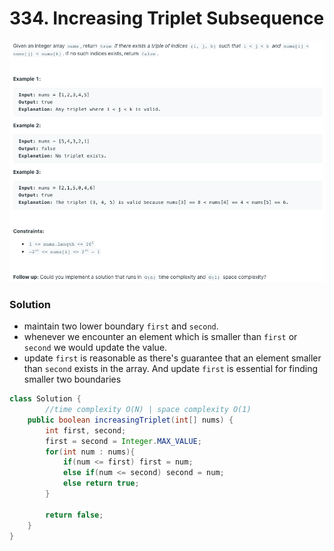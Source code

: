 # 334. Increasing Triplet Subsequence

![334%20Increasing%20Triplet%20Subsequence%2057c44f9293184c0183269e1147f041d2/Screenshot_2020-12-18_at_17.11.13.png](334%20Increasing%20Triplet%20Subsequence%2057c44f9293184c0183269e1147f041d2/Screenshot_2020-12-18_at_17.11.13.png)

### Solution

- maintain two lower  boundary `first`  and `second`.
- whenever we encounter an element which is smaller than `first` or `second` we would update the value.
- update `first`  is reasonable as there's guarantee that an element smaller than `second` exists in the array. And update `first` is essential for finding smaller two boundaries

```java
class Solution {
		//time complexity O(N) | space complexity O(1)
    public boolean increasingTriplet(int[] nums) {
        int first, second;
        first = second = Integer.MAX_VALUE;
        for(int num : nums){
            if(num <= first) first = num;
            else if(num <= second) second = num;
            else return true;
        }
        
        return false;
    }
}
```